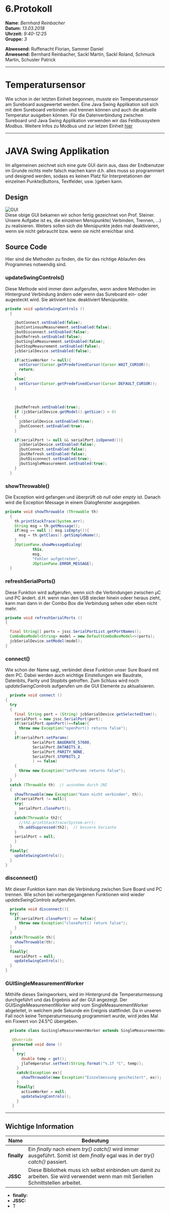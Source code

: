 # 6.Protokoll  
  
  **Name**:  *Bernhard Reinbacher*  
  **Datum:** *13.03.2018*  
  **Uhrzeit:** *9:40-12:25*  
  **Gruppe:** *3*  
  
   
    
 **Abwesend:** Ruffenacht Florian, Sammer Daniel  
 **Anwesend:** Bernhard Reinbacher, Sackl Martin, Sackl Roland, Schmuck Martin, Schuster Patrick
*********************************************************************************************************************************** 
 # Temperatursensor
Wie schon in der letzten Einheit begonnen, musste ein Temperatursensor am Sureboard ausgewertet werden. Eine Java Swing Applikation soll sich mit dem Sureboard verbinden und trennen können und auch die aktuelle Temperatur ausgeben können. Für die Datenverbindung zwischen Sureboard und Java Swing Applikation verwenden wir das Feldbussystem *Modbus*. Weitere Infos zu Modbus und zur letzen Einheit [hier](/reibem14/README_13_03_2018.md)    
***********************************************************************************************************************************   
# JAVA Swing Applikation  
Im allgemeinen zeichnet sich eine gute GUI darin aus, dass der Endbenutzer im Grunde nichts mehr falsch machen kann d.h. alles muss so programmiert und designed werden, sodass es keinen Platz für Interpretationen der einzelnen Punkte(Buttons, Textfelder, usw. )geben kann.  
  
## Design  
![GUI](/reibem14/Temperatur_GUI.PNG)  
Diese obige GUI bekamen wir schon fertig gezeichnet von Prof. Steiner. Unsere Aufgabe ist es, die einzelnen Menüpunkte( Verbinden, Trennen, ...) zu realisieren. Weiters sollen sich die Menüpunkte jedes mal deaktivieren, wenn sie nicht gebraucht bzw. wenn sie nicht erreichbar sind.  
## Source Code    
Hier sind die Methoden zu finden, die für das richtige Ablaufen des Programmes notwendig sind.  
### updateSwingControls()    
Diese Methode wird immer dann aufgerufen, wenn andere Methoden im Hintergrund Verbindung ändern oder wenn das Sureboard ein- oder augesteckt wird. Sie aktiviert bzw. deaktiviert Menüpunkte. 

```java 
private void updateSwingControls ()
  {

    jbutConnect.setEnabled(false);
    jbutContinousMeasurement.setEnabled(false);
    jbutDisconnect.setEnabled(false);
    jbutRefresh.setEnabled(false);
    jbutSingleMeasurement.setEnabled(false);
    jbutStopMeasurement.setEnabled(false);
    jcbSerialDevice.setEnabled(false);

    if(activeWorker != null){
      setCursor(Cursor.getPredefinedCursor(Cursor.WAIT_CURSOR));
      return;
    }
    else{
      setCursor(Cursor.getPredefinedCursor(Cursor.DEFAULT_CURSOR));
    }
    
    
    
    jbutRefresh.setEnabled(true);
    if (jcbSerialDevice.getModel().getSize() > 0)
    {
      jcbSerialDevice.setEnabled(true);
      jbutConnect.setEnabled(true);
    }

    if(serialPort != null && serialPort.isOpened()){
      jcbSerialDevice.setEnabled(false);
      jbutConnect.setEnabled(false);
      jbutRefresh.setEnabled(false);
      jbutDisconnect.setEnabled(true);
      jbutSingleMeasurement.setEnabled(true);
    }
  }
```
### showThrowable()     
Die Exception wird gefangen und überprüft ob *null* oder *empty* ist. Danach wird die Exception Message in einem Dialogfenster ausgegeben.
```java
private void showThrowable (Throwable th)
  {
    th.printStackTrace(System.err);
    String msg = th.getMessage(); 
    if(msg == null || msg.isEmpty()){
      msg = th.getClass().getSimpleName();  
    }
    JOptionPane.showMessageDialog(
            this, 
            msg, 
            "Fehler aufgetreten", 
            JOptionPane.ERROR_MESSAGE);
  }  
  ```  
  ### refreshSerialPorts()    
  Diese Funktion wird aufgerufen, wenn sich die Verbindungen zwischen µC und PC ändert. d.H. wenn man den USB stecker hinein odeer heraus zieht, kann man dann in der Combo Box die Verbindung sehen oder eben nicht mehr.
  ```java  
  private void refreshSerialPorts ()
  {

    final String[] ports = jssc.SerialPortList.getPortNames();
    ComboBoxModel<String> model = new DefaultComboBoxModel<>(ports);
    jcbSerialDevice.setModel(model);
  }  
  ```  
  ### connect()     
  Wie schon der Name sagt, verbindet diese Funktion unser Sure Board mit dem PC. Dabei werden auch wichtige Einstellungen wie Baudrate, Datenbits, Parity und Stopbits getroffen. Zum Schluss wird noch *updateSwingControls* aufgerufen um die GUI Elemente zu aktualisieren.
  ```java  
    private void connect ()
  {
    try
    {
      final String port = (String) jcbSerialDevice.getSelectedItem();
      serialPort = new jssc.SerialPort(port);
      if(serialPort.openPort()==false){
        throw new Exception("openPort() returns false");
      }
      if(serialPort.setParams(
              SerialPort.BAUDRATE_57600,
              SerialPort.DATABITS_8,
              SerialPort.PARITY_NONE,
              SerialPort.STOPBITS_2
              ) == false)
      {
        throw new Exception("setParams returns false");
      }
    }
    catch (Throwable th)  // ausnahme durch JNI
    {
      showThrowable(new Exception("Kann nicht verbinden", th));
      if(serialPort != null){
      try{
        serialPort.closePort();
      }
      catch(Throwable th2){
        //th2.printStackTrace(System.err);
        th.addSuppressed(th2);  // bessere Variante
      }
      serialPort = null;
      }
    }
    finally{
      updateSwingControls();
    }
  }
  ```  
  ### disconnect()    
  Mit dieser Funktion kann man die Verbindung zwischen Sure Board und PC trennen. Wie schon bei vorhergegangenen Funktionen wird wieder *updateSwingControls* aufgerufen.
  ```java  
    private void disconnect(){
    try{
      if(serialPort.closePort() == false){
        throw new Exception("closePort() return false");
      }
    }
    catch(Throwable th){
      showThrowable(th);
    }
    finally{
      serialPort = null;
      updateSwingControls();
    }
  }

 ```   
 ###  GUISingleMeasurementWorker  
 Mithilfe dieses Swingworkers, wird im Hintergrund die Temperaturmessung durchgeführt und das Ergebnis auf der GUI angezeigt. Der GUISingleMeasurementWorker wird vom SingleMeasurementWorker abgeleitet, in welchem jede Sekunde ein Ereignis stattfindet. Da in unseren Fall noch keine Temperaturmessung programmiert wurde, wird jedes Mal ein Fixwert von 24.5°C übergeben.  
 
 ```java  
   private class GuiSingleMeasurementWorker extends SingleMeasurementWorker{

    @Override
    protected void done ()
    {
      try{
        double temp = get();
        jlaTemperatur.setText(String.format("%.1f °C", temp));
      }
      catch(Exception ex){
        showThrowable(new Exception("Einzelmessung gescheitert", ex));
      }
      finally{
        activeWorker = null;
        updateSwingControls();
      }
    }
```
**********************************************************************************************************************************   
## Wichtige Information    
    
Name | Bedeutung  
---- | ---------    
**finally** | Ein *finally* nach einem *try() catch()* wird immer ausgeführt. Somit ist dem *finally* egal was in der *try() catch()* passiert.  
**JSSC** | Diese Bibliothek muss ich selbst einbinden um damit zu arbeiten. Sie wird verwendet wenn man mit Seriellen Schnittstellen arbeitet.  


* **finally:**   
* **JSSC:**     
* T
